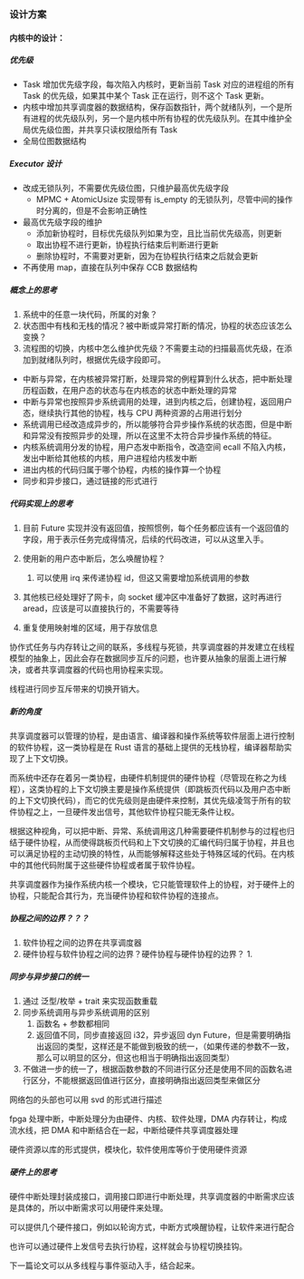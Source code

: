 ### 设计方案

#### 内核中的设计：

##### 优先级

- Task 增加优先级字段，每次陷入内核时，更新当前 Task 对应的进程组的所有 Task 的优先级，如果其中某个 Task 正在运行，则不这个 Task 更新。
- 内核中增加共享调度器的数据结构，保存函数指针，两个就绪队列，一个是所有进程的优先级队列，另一个是内核中所有协程的优先级队列。在其中维护全局优先级位图，并共享只读权限给所有 Task
- 全局位图数据结构
  


##### Executor 设计

- 改成无锁队列，不需要优先级位图，只维护最高优先级字段
    - MPMC + AtomicUsize 实现带有 is_empty 的无锁队列，尽管中间的操作时分离的，但是不会影响正确性
- 最高优先级字段的维护
    - 添加新协程时，目标优先级队列如果为空，且比当前优先级高，则更新
    - 取出协程不进行更新，协程执行结束后判断进行更新
    - 删除协程时，不需要对更新，因为在协程执行结束之后就会更新
- 不再使用 map，直接在队列中保存 CCB 数据结构



##### 概念上的思考

1. 系统中的任意一块代码，所属的对象？
2. 状态图中有栈和无栈的情况？被中断或异常打断的情况，协程的状态应该怎么变换？
3. 流程图的切换，内核中怎么维护优先级？不需要主动的扫描最高优先级，在添加到就绪队列时，根据优先级字段即可。

- 中断与异常，在内核被异常打断，处理异常的例程算到什么状态，把中断处理历程函数，在用户态的状态与在内核态的状态中断处理的异常
- 中断与异常也按照异步系统调用的处理，进到内核之后，创建协程，返回用户态，继续执行其他的协程，栈与 CPU 两种资源的占用进行划分
- 系统调用已经改造成异步的，所以能够符合异步操作系统的状态图，但是中断和异常没有按照异步的处理，所以在这里不太符合异步操作系统的特征。
- 内核系统调用分发的协程，用户态发中断指令，改造空间 ecall 不陷入内核，发出中断给其他核的内核，用户进程给内核发中断
- 进出内核的代码归属于哪个协程，内核的操作算一个协程
- 同步和异步接口，通过链接的形式进行



##### 代码实现上的思考

1. 目前 Future 实现并没有返回值，按照惯例，每个任务都应该有一个返回值的字段，用于表示任务完成得情况，后续的代码改进，可以从这里入手。

2. 使用新的用户态中断后，怎么唤醒协程？

    1. 可以使用 irq 来传递协程 id，但这又需要增加系统调用的参数

    

3. 其他核已经处理好了网卡，向 socket 缓冲区中准备好了数据，这时再进行 aread，应该是可以直接执行的，不需要等待

4. 重复使用映射堆的区域，用于存放信息



协作式任务与内存转让之间的联系，多线程与死锁，共享调度器的并发建立在线程模型的抽象上，因此会存在数据同步互斥的问题，也许要从抽象的层面上进行解决，或者共享调度器的代码也用协程来实现。

线程进行同步互斥带来的切换开销大。

 

##### 新的角度

共享调度器可以管理的协程，是由语言、编译器和操作系统等软件层面上进行控制的软件协程，这一类协程是在 Rust 语言的基础上提供的无栈协程，编译器帮助实现了上下文切换。

而系统中还存在着另一类协程，由硬件机制提供的硬件协程（尽管现在称之为线程），这类协程的上下文切换主要是操作系统提供（即跳板页代码以及用户态中断的上下文切换代码），而它的优先级则是由硬件来控制，其优先级凌驾于所有的软件协程之上，一旦硬件发出信号，其他软件协程只能无条件让权。

根据这种视角，可以把中断、异常、系统调用这几种需要硬件机制参与的过程也归结于硬件协程，从而使得跳板页代码和上下文切换的汇编代码归属于协程，并且也可以满足协程的主动切换的特性，从而能够解释这些处于特殊区域的代码。在内核中的其他代码附属于这些硬件协程或者属于软件协程。

共享调度器作为操作系统内核一个模块，它只能管理软件上的协程，对于硬件上的协程，只能配合其行为，充当硬件协程和软件协程的连接点。



##### 协程之间的边界？？？

1. 软件协程之间的边界在共享调度器
2. 硬件协程与软件协程之间的边界？硬件协程与硬件协程的边界？
    1. 





##### 同步与异步接口的统一

1. 通过 泛型/枚举 + trait 来实现函数重载
2. 同步系统调用与异步系统调用的区别
    1. 函数名 + 参数都相同
    2. 返回值不同，同步直接返回 i32，异步返回 dyn Future，但是需要明确指出返回的类型，这样还是不能做到极致的统一，（如果传递的参数不一致，那么可以明显的区分，但这也相当于明确指出返回类型）
3. 不做进一步的统一了，根据函数参数的不同进行区分还是使用不同的函数名进行区分，不能根据返回值进行区分，直接明确指出返回类型来做区分





网络包的头部也可以用 svd 的形式进行描述

fpga 处理中断，中断处理分为由硬件、内核、软件处理，DMA 内存转让，构成流水线，把 DMA 和中断结合在一起，中断给硬件共享调度器处理

硬件资源以库的形式提供，模块化，软件使用库等价于使用硬件资源



##### 硬件上的思考

硬件中断处理封装成接口，调用接口即进行中断处理，共享调度器的中断需求应该是具体的，所以中断需求可以用硬件来处理。

可以提供几个硬件接口，例如以轮询方式，中断方式唤醒协程，让软件来进行配合



也许可以通过硬件上发信号去执行协程，这样就会与协程切换挂钩。



下一篇论文可以从多线程与事件驱动入手，结合起来。
